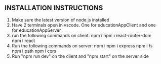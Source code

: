 INSTALLATION INSTRUCTIONS
-------------------------


1) Make sure the latest version of node.js installed
2) Have 2 terminals open in vscode. One for educationAppClient and one for educationAppServer
3) run the following commands on client:
npm i 
npm i react-router-dom
npm i react
4) Run the following commands on server:
npm i
npm i express
npm i fs
npm i path
npm i cors
5) Run "npm run dev" on the client and "npm start" on the server side
   
